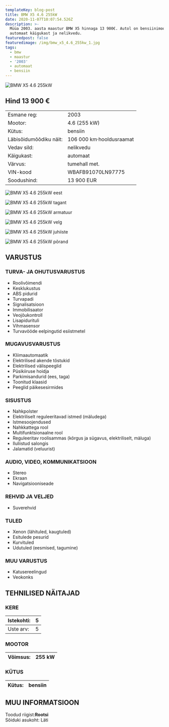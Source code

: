 ```yaml
---
templateKey: blog-post
title: BMW X5 4.6 255kW
date: 2020-11-07T10:07:54.526Z
description: >-
  Müüa 2003. aasta maastur BMW X5 hinnaga 13 900€. Autol on bensiinimootor,
  automaat käigukast ja nelikvedu. 
featuredpost: false
featuredimage: /img/bmw_x5_4.6_255kw_1.jpg
tags:
  - bmw
  - maastur
  - '2003'
  - automaat
  - bensiin
---
```

![BMW X5 4.6 255kW](/img/bmw_x5_4.6_255kw_1.jpg "BMW X5 4.6 255kW")

## Hind 13 900 €

<!--StartFragment-->

|                        |                          |
| ---------------------- | ------------------------ |
| Esmane reg:            | 2003                     |
| Mootor:                | 4.6 (255 kW)             |
| Kütus:                 | bensiin                  |
| Läbisõidumõõdiku näit: | 106 000 km·hooldusraamat |
| Vedav sild:            | nelikvedu                |
| Käigukast:             | automaat                 |
| Värvus:                | tumehall met.            |
| VIN-kood               | WBAFB91070LN97775        |
| Soodushind:            | 13 900 EUR               |

<!--EndFragment-->

![BMW X5 4.6 255kW eest](/img/bmw_x5_4.6_255kw_2.jpg "BMW X5 4.6 255kW eest")

![BMW X5 4.6 255kW tagant](/img/bmw_x5_4.6_255kw_3.jpg "BMW X5 4.6 255kW tagant")

![BMW X5 4.6 255kW armatuur](/img/bmw_x5_4.6_255kw_4.jpg "BMW X5 4.6 255kW armatuur")

![BMW X5 4.6 255kW velg](/img/bmw_x5_4.6_255kw_6.jpg "BMW X5 4.6 255kW velg")

![BMW X5 4.6 255kW juhiiste](/img/bmw_x5_4.6_255kw_7.jpg "BMW X5 4.6 255kW juhiiste")

![BMW X5 4.6 255kW põrand](/img/bmw_x5_4.6_255kw_8.jpg "BMW X5 4.6 255kW põrand")

<!--StartFragment-->

## VARUSTUS

### TURVA- JA OHUTUSVARUSTUS

* Roolivõimendi
* Kesklukustus
* ABS pidurid
* Turvapadi
* Signalisatsioon
* Immobilisaator
* Veojõukontroll
* Lisapidurituli
* Vihmasensor
* Turvavööde eelpingutid esiistmetel

### MUGAVUSVARUSTUS

* Kliimaautomaatik
* Elektrilised akende tõstukid
* Elektrilised välispeeglid
* Püsikiiruse hoidja
* Parkimisandurid (ees, taga)
* Toonitud klaasid
* Peeglid päikesesirmides

### SISUSTUS

* Nahkpolster
* Elektriliselt reguleeritavad istmed (mäludega)
* Istmesoojendused
* Nahkkattega rool
* Multifunktsionaalne rool
* Reguleeritav roolisammas (kõrgus ja sügavus, elektriliselt, mäluga)
* Iluliistud salongis
* Jalamatid (veluurist)

### AUDIO, VIDEO, KOMMUNIKATSIOON

* Stereo
* Ekraan
* Navigatsiooniseade

### REHVID JA VELJED

* Suverehvid

### TULED

* Xenon (lähituled, kaugtuled)
* Esitulede pesurid
* Kurvituled
* Udutuled (eesmised, tagumine)

### MUU VARUSTUS

* Katusereelingud
* Veokonks

## TEHNILISED NÄITAJAD

### KERE

| Istekohti: | 5   |
| ---------- | --- |
| Uste arv:  | 5   |

### MOOTOR

| Võimsus: | 255 kW |
| -------- | ------ |

### KÜTUS

| Kütus: | bensiin |
| ------ | ------- |

## MUU INFORMATSIOON

Toodud riigist:**Rootsi**\
Sõiduki asukoht: Läti

<!--EndFragment-->
